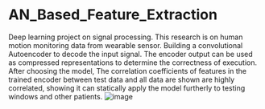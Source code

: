 # AN_Based_Feature_Extraction
Deep learning project on signal processing. This research is on human motion monitoring data from wearable sensor. Building a convolutional Autoencoder to decode the input signal. The encoder output can be used as compressed representations to determine the correctness of execution. After choosing the model, The correlation coefficients of features in the trained encoder between test data and all data are shown are highly correlated, showing it can statically apply the model furtherly to testing windows and other patients.
![image](https://user-images.githubusercontent.com/93064471/218242248-78bff044-283b-4bfd-98fb-ca6fea423157.png)
